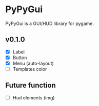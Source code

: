 PyPyGui
=============

PyPyGui is a GUI/HUD library for pygame.

## v0.1.0
- [x] Label  
- [x] Button
- [x] Menu (auto-layout)
- [ ] Templates color

## Future function
- [ ] Hud elements (img)
